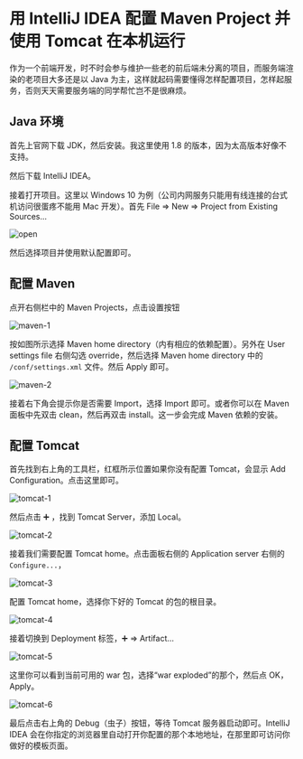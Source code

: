 # 用 IntelliJ IDEA 配置 Maven Project 并使用 Tomcat 在本机运行

作为一个前端开发，时不时会参与维护一些老的前后端未分离的项目，而服务端渲染的老项目大多还是以 Java 为主，这样就起码需要懂得怎样配置项目，怎样起服务，否则天天需要服务端的同学帮忙岂不是很麻烦。

## Java 环境

首先上官网下载 JDK，然后安装。我这里使用 1.8 的版本，因为太高版本好像不支持。

然后下载 IntelliJ IDEA。

接着打开项目。这里以 Windows 10 为例（公司内网服务只能用有线连接的台式机访问很蛋疼不能用 Mac 开发）。首先 File => New => Project from Existing Sources...

![open](./static/open.png)

然后选择项目并使用默认配置即可。

## 配置 Maven

点开右侧栏中的 Maven Projects，点击设置按钮

![maven-1](./static/maven-1.png)

按如图所示选择 Maven home directory（内有相应的依赖配置）。另外在 User settings file 右侧勾选 override，然后选择 Maven home directory 中的 `/conf/settings.xml` 文件。然后 Apply 即可。

![maven-2](./static/maven-2.jpg)

接着右下角会提示你是否需要 Import，选择 Import 即可。或者你可以在 Maven 面板中先双击 clean，然后再双击 install。这一步会完成 Maven 依赖的安装。

## 配置 Tomcat

首先找到右上角的工具栏，红框所示位置如果你没有配置 Tomcat，会显示 Add Configuration。点击这里即可。

![tomcat-1](./static/tomcat-1.png)

然后点击 ➕ ，找到 Tomcat Server，添加 Local。

![tomcat-2](./static/tomcat-2.png)

接着我们需要配置 Tomcat home。点击面板右侧的 Application server 右侧的 `Configure...`，

![tomcat-3](./static/tomcat-3.png)

配置 Tomcat home，选择你下好的 Tomcat 的包的根目录。

![tomcat-4](./static/tomcat-4.jpg)

接着切换到 Deployment 标签，➕ => Artifact...

![tomcat-5](./static/tomcat-5.png)

这里你可以看到当前可用的 war 包，选择“war exploded”的那个，然后点 OK，Apply。

![tomcat-6](./static/tomcat-6.png)

最后点击右上角的 Debug（虫子）按钮，等待 Tomcat 服务器启动即可。IntelliJ IDEA 会在你指定的浏览器里自动打开你配置的那个本地地址，在那里即可访问你做好的模板页面。
